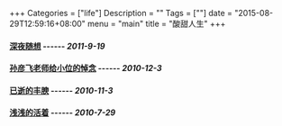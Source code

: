 +++
Categories = ["life"]
Description = ""
Tags = [""]
date = "2015-08-29T12:59:16+08:00"
menu = "main"
title = "酸甜人生"
+++

#### **[深夜随想](/post/life/深夜随想)** ------ *2011-9-19*
#### **[孙彦飞老师给小位的悼念](/post/life/孙彦飞老师给小位的悼念)** ------ *2010-12-3*
#### **[已逝的丰腴](/post/life/已逝的丰腴)** ------  *2010-11-3*
#### **[浅浅的活着](/post/life/浅浅的活着)** ------  *2010-7-29*
